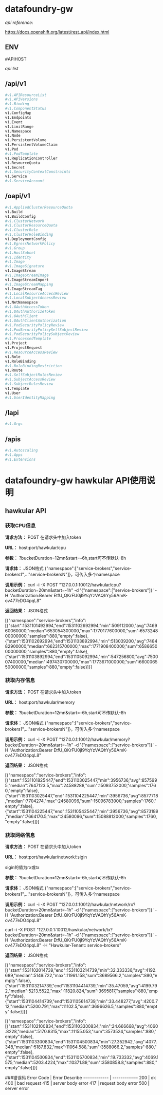 # datafoundry-gw

*api reference:*

https://docs.openshift.org/latest/rest_api/index.html

## ENV
#APIHOST

*api list*

## /api/v1

```sh
#v1.APIResourceList
#v1.APIVersions
#v1.Binding
#v1.ComponentStatus
v1.ConfigMap
v1.Endpoints
v1.Event
v1.LimitRange
v1.Namespace
v1.Node
v1.PersistentVolume
v1.PersistentVolumeClaim
v1.Pod
#v1.PodTemplate
v1.ReplicationController
v1.ResourceQuota
v1.Secret
#v1.SecurityContextConstraints
v1.Service
#v1.ServiceAccount
```

## /oapi/v1

```sh
#v1.AppliedClusterResourceQuota
v1.Build
v1.BuildConfig
#v1.ClusterNetwork
#v1.ClusterResourceQuota
#v1.ClusterRole
#v1.ClusterRoleBinding
v1.DeploymentConfig
#v1.EgressNetworkPolicy
#v1.Group
#v1.HostSubnet
#v1.Identity
#v1.Image
#v1.ImageSignature
v1.ImageStream
#v1.ImageStreamImage
v1.ImageStreamImport
#v1.ImageStreamMapping
v1.ImageStreamTag
#v1.LocalResourceAccessReview
#v1.LocalSubjectAccessReview
v1.NetNamespace
#v1.OAuthAccessToken
#v1.OAuthAuthorizeToken
#v1.OAuthClient
#v1.OAuthClientAuthorization
#v1.PodSecurityPolicyReview
#v1.PodSecurityPolicySelfSubjectReview
#v1.PodSecurityPolicySubjectReview
#v1.ProcessedTemplate
v1.Project
v1.ProjectRequest
#v1.ResourceAccessReview
v1.Role
v1.RoleBinding
#v1.RoleBindingRestriction
v1.Route
#v1.SelfSubjectRulesReview
#v1.SubjectAccessReview
#v1.SubjectRulesReview
v1.Template
v1.User
#v1.UserIdentityMapping
```
## /lapi

```sh
#v1.Orgs
```


## /apis

```sh
#v1.Autoscaling
#v1.Apps
#v1.Extensions
```

# datafoundry-gw hawkular API使用说明
## hawkular API
### 获取CPU信息
**请求方法：** POST 在请求头中加入token

**URL：** host:port/hawkular/cpu

**参数：** ?bucketDuration=12mn&start=-6h,start可不传默认-8h

**请求体：** JSON格式 {"namespace":["service-brokers","service-brokers1",..."service-brokersN"]}，可传入多个namespace

**调用示例：** curl -i -X POST "127.0.0.1:10012/hawkular/cpu?bucketDuration=20mn&start=-1h" -d '{"namespace":["service-brokers"]}' -H "Authorization:Bearer EtfU_QKrFU0jI9YqYzVAQhYy56AmK-ov477eDO4pqL8"

**返回结果：** JSON格式 

[{"namespace":"service-brokers","info":[{"start":1531101492994,"end":1531102692994,"min":509112000,"avg":746960060000,"median":653054300000,"max":1770177600000,"sum":657324800000000,"samples":880,"empty":false},{"start":1531102692994,"end":1531103892994,"min":513039200,"avg":748482900000,"median":662315700000,"max":1771908400000,"sum":658665000000000,"samples":880,"empty":false},{"start":1531103892994,"end":1531105092994,"min":547256800,"avg":750007400000,"median":497430700000,"max":1773671000000,"sum":660006550000000,"samples":880,"empty":false}]}]

### 获取内存信息

**请求方法：** POST 在请求头中加入token

**URL：** host:port/hawkular/memory

**参数：** ?bucketDuration=12mn&start=-6h,start可不传默认-8h

**请求体：** JSON格式 {"namespace":["service-brokers","service-brokers1",..."service-brokersN"]}，可传入多个namespace

**调用示例：** curl -i -X POST "127.0.0.1:10012/hawkular/memory?bucketDuration=20mn&start=-1h" -d '{"namespace":["service-brokers"]}' -H "Authorization:Bearer EtfU_QKrFU0jI9YqYzVAQhYy56AmK-ov477eDO4pqL8"

**返回结果：** JSON格式 

[{"namespace":"service-brokers","info":[{"start":1531101825447,"end":1531103025447,"min":3956736,"avg":8575995,"median":7647123.5,"max":24588288,"sum":15093752000,"samples":1760,"empty":false},{"start":1531103025447,"end":1531104225447,"min":3956736,"avg":8577718,"median":7704274,"max":24580096,"sum":15096783000,"samples":1760,"empty":false},{"start":1531104225447,"end":1531105425447,"min":3956736,"avg":8573189,"median":7664170.5,"max":24580096,"sum":15088812000,"samples":1760,"empty":false}]}]

### 获取网络信息

**请求方法：** POST 在请求头中加入token

**URL：** host:port/hawkular/network/:sigin

sigin的值为rx或tx

**参数：** ?bucketDuration=12mn&start=-6h,start可不传默认-8h

**请求体：** JSON格式 {"namespace":["service-brokers","service-brokers1",..."service-brokersN"]}，可传入多个namespace

**调用示例：** curl -i -X POST "127.0.0.1:10012/hawkular/network/rx?bucketDuration=20mn&start=-1h" -d '{"namespace":["service-brokers"]}' -H "Authorization:Bearer EtfU_QKrFU0jI9YqYzVAQhYy56AmK-ov477eDO4pqL8"

curl -i -X POST "127.0.0.1:10012/hawkular/network/tx?bucketDuration=20mn&start=-1h" -d '{"namespace":["service-brokers"]}' -H "Authorization:Bearer EtfU_QKrFU0jI9YqYzVAQhYy56AmK-ov477eDO4pqL8" -H "Hawkular-Tenant: service-brokers"

**返回结果：** JSON格式 

[{"namespace":"service-brokers","info":[{"start":1531102014739,"end":1531103214739,"min":32.333336,"avg":4192.689,"median":5149.722,"max":11961.158,"sum":3689566.2,"samples":880,"empty":false},{"start":1531103214739,"end":1531104414739,"min":35.47059,"avg":4199.792,"median":5213.5522,"max":11820.824,"sum":3695817,"samples":880,"empty":false},{"start":1531104414739,"end":1531105614739,"min":33.448277,"avg":4200.712,"median":5200.791,"max":11102.5,"sum":3696626.5,"samples":880,"empty":false}]}]

[{"namespace":"service-brokers","info":[{"start":1531102100834,"end":1531103300834,"min":24.666668,"avg":4060.8228,"median":5170.8315,"max":11155.053,"sum":3573524,"samples":880,"empty":false},{"start":1531103300834,"end":1531104500834,"min":27.352942,"avg":4077.348,"median":5187.832,"max":11064.588,"sum":3588066.2,"samples":880,"empty":false},{"start":1531104500834,"end":1531105700834,"min":19.733332,"avg":4069.1575,"median":5203.4224,"max":10371.89,"sum":3580858.8,"samples":880,"empty":false}]}]

###错误码
Error Code  | Error Describe
------------- | -------------
200  | ok
400  | bad request
415  | server body error
417  | request body error
500  | server error